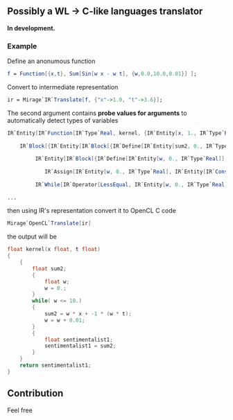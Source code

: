 ## Possibly a WL $\rightarrow$ C-like languages translator

**In development.**

### Example
Define an anonumous function
```mathematica
f = Function[{x,t}, Sum[Sin[w x - w t], {w,0.0,10.0,0.01}] ];
```

Convert to intermediate representation
```mathematica
ir = Mirage`IR`Translate[f, {"x"->1.0, "t"->3.6}];
```
The second argument contains __probe values for arguments__ to automatically detect types of variables

```mathematica
IR`Entity[IR`Function[IR`Type`Real, kernel, {IR`Entity[x, 1., IR`Type`Real], IR`Entity[t, 3.6, IR`Type`Real]}, 
 
    IR`Block[{IR`Entity[IR`Block[{IR`Define[IR`Entity[sum2, 0., IR`Type`Real]], 
 
         IR`Entity[IR`Block[{IR`Define[IR`Entity[w, 0., IR`Type`Real]], 
 
            IR`Assign[IR`Entity[w, 0., IR`Type`Real], IR`Entity[IR`Constant, 0., IR`Type`Real]]}], 0., IR`Type`Real], 
 
         IR`While[IR`Operator[LessEqual, IR`Entity[w, 0., IR`Type`Real], IR`Entity[IR`Constant, 10., IR`Type`Real]], 
 
...
```

then using IR's representation convert it to OpenCL C code

```mathematica
Mirage`OpenCL`Translate[ir]
```

the output will be

```c
float kernel(x float, t float)
{
    {
        float sum2;
        {
            float w;
            w = 0.;
        }
        while( w <= 10.)
        {
            sum2 = w * x + -1 * (w * t);
            w = w + 0.01;
        }
        {
            float sentimentalist1;
            sentimentalist1 = sum2;
        }
    }
    return sentimentalist1;
}
```

## Contribution
Feel free